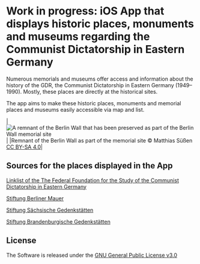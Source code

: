 # Work in progress: iOS App that displays historic places, monuments and museums regarding the Communist Dictatorship in Eastern Germany

Numerous memorials and museums offer access and information about the history of the GDR, the Communist Dictatorship in Eastern Germany (1949–1990). Mostly, these places are directly at the historical sites.

The app aims to make these historic places, monuments and memorial places and museums easily accessible via map and list.

|![A remnant of the Berlin Wall that has been preserved as part of the Berlin Wall memorial site](./PlacesGDR/Assets.xcassets/Berliner-Mauer-Matthias-Süßen-CC-BY-SA-4.imageset/Berliner-Mauer-Matthias-Süßen-CC-BY-SA-4.jpg)|
|Remnant of the Berlin Wall as part of the memorial site ©  Matthias Süßen [CC BY-SA 4.0](https://creativecommons.org/licenses/by-sa/4.0)|


## Sources for the places displayed in the App
[Linklist of the The Federal Foundation for the Study of the Communist Dictatorship in Eastern Germany](https://www.bundesstiftung-aufarbeitung.de/de/erinnern/museen-und-gedenkstaetten/linkliste)

[Stiftung Berliner Mauer](https://www.stiftung-berliner-mauer.de)

[Stiftung Sächsische Gedenkstätten](https://www.stsg.de)

[Stiftung Brandenburgische Gedenkstätten](https://www.stiftung-bg.de)

## License 

The Software is released under the [GNU General Public License v3.0](https://github.com/annaneo/placesGDR/blob/main/LICENSE)
